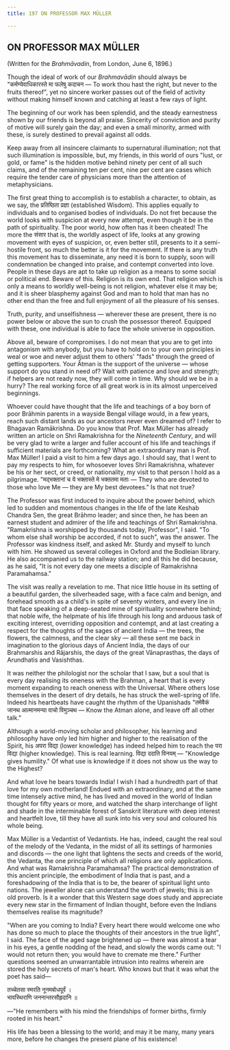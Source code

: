 ```yaml
---
title: 197 ON PROFESSOR MAX MÜLLER

---
```

  

## ON PROFESSOR MAX MÜLLER

(Written for the *Brahmāvadin*, from London, June 6, 1896.)

Though the ideal of work of our *Brahmavādin* should always be
"कर्मण्येवाधिकारस्ते मा फलेषु कदाचन — To work thou hast the right, but
never to the fruits thereof", yet no sincere worker passes out of the
field of activity without making himself known and catching at least a
few rays of light.

The beginning of our work has been splendid, and the steady earnestness
shown by our friends is beyond all praise. Sincerity of conviction and
purity of motive will surely gain the day; and even a small minority,
armed with these, is surely destined to prevail against all odds.

Keep away from all insincere claimants to supernatural illumination; not
that such illumination is impossible, but, my friends, in this world of
ours "lust, or gold, or fame" is the hidden motive behind ninety per
cent of all such claims, and of the remaining ten per cent, nine per
cent are cases which require the tender care of physicians more than the
attention of metaphysicians.

The first great thing to accomplish is to establish a character, to
obtain, as we say, the प्रतिष्ठिता प्रज्ञा (established Wisdom). This
applies equally to individuals and to organised bodies of individuals.
Do not fret because the world looks with suspicion at every new attempt,
even though it be in the path of spirituality. The poor world, how often
has it been cheated! The more the संसार that is, the worldly aspect of
life, looks at any growing movement with eyes of suspicion, or, even
better still, presents to it a semi-hostile front, so much the better is
it for the movement. If there is any truth this movement has to
disseminate, any need it is born to supply, soon will condemnation be
changed into praise, and contempt converted into love. People in these
days are apt to take up religion as a means to some social or political
end. Beware of this. Religion is its own end. That religion which is
only a means to worldly well-being is not religion, whatever else it may
be; and it is sheer blasphemy against God and man to hold that man has
no other end than the free and full enjoyment of all the pleasure of his
senses.

Truth, purity, and unselfishness — wherever these are present, there is
no power below or above the sun to crush the possessor thereof. Equipped
with these, one individual is able to face the whole universe in
opposition.

Above all, beware of compromises. I do not mean that you are to get into
antagonism with anybody, but you have to hold on to your own principles
in weal or woe and never adjust them to others' "fads" through the greed
of getting supporters. Your Âtman is the support of the universe — whose
support do you stand in need of? Wait with patience and love and
strength; if helpers are not ready now, they will come in time. Why
should we be in a hurry? The real working force of all great work is in
its almost unperceived beginnings.

Whoever could have thought that the life and teachings of a boy born of
poor Brāhmin parents in a wayside Bengal village would, in a few years,
reach such distant lands as our ancestors never even dreamed of? I refer
to Bhagavan Ramākrishna. Do you know that Prof. Max Müller has already
written an article on Shri Ramakrishna for the *Nineteenth Century*, and
will be very glad to write a larger and fuller account of his life and
teachings if sufficient materials are forthcoming? What an extraordinary
man is Prof. Max Müller! I paid a visit to him a few days ago. I should
say, that I went to pay my respects to him, for whosoever loves Shri
Ramakrishna, whatever be his or her sect, or creed, or nationality, my
visit to that person I hold as a pilgrimage. "मद्भक्तानां च ये भक्तास्ते
मे भक्ततमा मताः — They who are devoted to those who love Me — they are
My best devotees." Is that not true?

The Professor was first induced to inquire about the power behind, which
led to sudden and momentous changes in the life of the late Keshab
Chandra Sen, the great Brāhmo leader; and since then, he has been an
earnest student and admirer of the life and teachings of Shri
Ramakrishna. "Ramakrishna is worshipped by thousands today, Professor",
I said. "To whom else shall worship be accorded, if not to such", was
the answer. The Professor was kindness itself, and asked Mr. Sturdy and
myself to lunch with him. He showed us several colleges in Oxford and
the Bodleian library. He also accompanied us to the railway station; and
all this he did because, as he said, "It is not every day one meets a
disciple of Ramakrishna Paramahamsa."

The visit was really a revelation to me. That nice little house in its
setting of a beautiful garden, the silverheaded sage, with a face calm
and benign, and forehead smooth as a child's in spite of seventy
winters, and every line in that face speaking of a deep-seated mine of
spirituality somewhere behind; that noble wife, the helpmate of his life
through his long and arduous task of exciting interest, overriding
opposition and contempt, and at last creating a respect for the thoughts
of the sages of ancient India — the trees, the flowers, the calmness,
and the clear sky — all these sent me back in imagination to the
glorious days of Ancient India, the days of our Brahmarshis and
Rājarshis, the days of the great Vānaprasthas, the days of Arundhatis
and Vasishthas.

It was neither the philologist nor the scholar that I saw, but a soul
that is every day realising its oneness with the Brahman, a heart that
is every moment expanding to reach oneness with the Universal. Where
others lose themselves in the desert of dry details, he has struck the
well-spring of life. Indeed his heartbeats have caught the rhythm of the
Upanishads  "तमेवैकं जानथ आत्मानमन्या वाचो विमुञ्चथ — Know the Atman
alone, and leave off all other talk."

Although a world-moving scholar and philosopher, his learning and
philosophy have only led him higher and higher to the realisation of the
Spirit, his अपरा विद्या (lower knowledge) has indeed helped him to reach
the परा विद्या (higher knowledge). This is real learning. विद्या ददाति
विनयम् — "Knowledge gives humility." Of what use is knowledge if it does
not show us the way to the Highest?

And what love he bears towards India! I wish I had a hundredth part of
that love for my own motherland! Endued with an extraordinary, and at
the same time intensely active mind, he has lived and moved in the world
of Indian thought for fifty years or more, and watched the sharp
interchange of light and shade in the interminable forest of Sanskrit
literature with deep interest and heartfelt love, till they have all
sunk into his very soul and coloured his whole being.

Max Müller is a Vedantist of Vedantists. He has, indeed, caught the real
soul of the melody of the Vedanta, in the midst of all its settings of
harmonies and discords — the one light that lightens the sects and
creeds of the world, the Vedanta, the one principle of which all
religions are only applications. And what was Ramakrishna Paramahamsa?
The practical demonstration of this ancient principle, the embodiment of
India that is past, and a foreshadowing of the India that is to be, the
bearer of spiritual light unto nations. The jeweller alone can
understand the worth of jewels; this is an old proverb. Is it a wonder
that this Western sage does study and appreciate every new star in the
firmament of Indian thought, before even the Indians themselves realise
its magnitude?

"When are you coming to India? Every heart there would welcome one who
has done so much to place the thoughts of their ancestors in the true
light", I said. The face of the aged sage brightened up — there was
almost a tear in his eyes, a gentle nodding of the head, and slowly the
words came out: "I would not return then; you would have to cremate me
there." Further questions seemed an unwarrantable intrusion into realms
wherein are stored the holy secrets of man's heart. Who knows but that
it was what the poet has said—

तच्चेतसा स्मरति नूनमबोधपूर्वं ।  
भावस्थिराणि जननान्तरसौहृदानि ॥

—"He remembers with his mind the friendships of former births, firmly
rooted in his heart."

His life has been a blessing to the world; and may it be many, many
years more, before he changes the present plane of his existence!